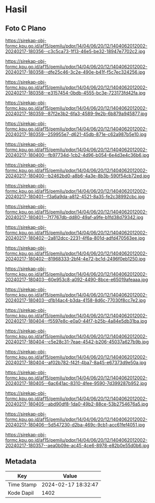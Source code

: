 # Hasil

## Foto C Plano

https://sirekap-obj-formc.kpu.go.id/af15/pemilu/pdpr/14/04/06/20/12/1404062012002-20240217-180356--c3c5ca73-1f13-46e5-be32-18947e7702c2.jpg

https://sirekap-obj-formc.kpu.go.id/af15/pemilu/pdpr/14/04/06/20/12/1404062012002-20240217-180358--dfe25c46-3c2e-490e-b41f-f5c7ec324256.jpg

https://sirekap-obj-formc.kpu.go.id/af15/pemilu/pdpr/14/04/06/20/12/1404062012002-20240217-180358--e3157454-0bdb-4555-bc3e-723173fd42fa.jpg

https://sirekap-obj-formc.kpu.go.id/af15/pemilu/pdpr/14/04/06/20/12/1404062012002-20240217-180359--87f2e3b2-6fa3-4589-9e2b-6b879a945877.jpg

https://sirekap-obj-formc.kpu.go.id/af15/pemilu/pdpr/14/04/06/20/12/1404062012002-20240217-180359--259955e7-d621-45db-871e-c62a987b5e10.jpg

https://sirekap-obj-formc.kpu.go.id/af15/pemilu/pdpr/14/04/06/20/12/1404062012002-20240217-180400--fb97734d-1cb2-4d96-b054-6e4d3e4c36b6.jpg

https://sirekap-obj-formc.kpu.go.id/af15/pemilu/pdpr/14/04/06/20/12/1404062012002-20240217-180400--b2462bd0-a8b6-4a3e-8b3b-590f54cb72ed.jpg

https://sirekap-obj-formc.kpu.go.id/af15/pemilu/pdpr/14/04/06/20/12/1404062012002-20240217-180401--f3a6a9da-a812-4521-8a35-fe2c38992cbc.jpg

https://sirekap-obj-formc.kpu.go.id/af15/pemilu/pdpr/14/04/06/20/12/1404062012002-20240217-180401--7f7767db-dd80-49af-a9fe-b1fd38d79342.jpg

https://sirekap-obj-formc.kpu.go.id/af15/pemilu/pdpr/14/04/06/20/12/1404062012002-20240217-180402--2a812dcc-2231-4f6a-801d-adfd470563ee.jpg

https://sirekap-obj-formc.kpu.go.id/af15/pemilu/pdpr/14/04/06/20/12/1404062012002-20240217-180402--81968333-2bf4-4e72-bc1d-2496f0eb1250.jpg

https://sirekap-obj-formc.kpu.go.id/af15/pemilu/pdpr/14/04/06/20/12/1404062012002-20240217-180403--60e953c8-a092-4490-8bce-e65019afeaaa.jpg

https://sirekap-obj-formc.kpu.go.id/af15/pemilu/pdpr/14/04/06/20/12/1404062012002-20240217-180403--d1b14ac4-b3da-4158-8d6c-77030f8cc7e2.jpg

https://sirekap-obj-formc.kpu.go.id/af15/pemilu/pdpr/14/04/06/20/12/1404062012002-20240217-180404--f5597e8c-e0a0-44f7-b25b-4a84e5db31ba.jpg

https://sirekap-obj-formc.kpu.go.id/af15/pemilu/pdpr/14/04/06/20/12/1404062012002-20240217-180404--c5e28c31-7eae-4542-b206-45037a627b9b.jpg

https://sirekap-obj-formc.kpu.go.id/af15/pemilu/pdpr/14/04/06/20/12/1404062012002-20240217-180404--af02b782-f42f-4ba7-8a45-e67373d9e50a.jpg

https://sirekap-obj-formc.kpu.go.id/af15/pemilu/pdpr/14/04/06/20/12/1404062012002-20240217-180405--6ac641ac-8310-4fee-9590-7d399287b952.jpg

https://sirekap-obj-formc.kpu.go.id/af15/pemilu/pdpr/14/04/06/20/12/1404062012002-20240217-180405--abd90df8-1da0-49b2-88ce-53b2754676a5.jpg

https://sirekap-obj-formc.kpu.go.id/af15/pemilu/pdpr/14/04/06/20/12/1404062012002-20240217-180406--5d547230-d2ba-469c-9cb1-acc61fef4051.jpg

https://sirekap-obj-formc.kpu.go.id/af15/pemilu/pdpr/14/04/06/20/12/1404062012002-20240217-180357--aea0b09e-ac45-4ce6-8978-e82b0e55d0b6.jpg


## Metadata

| Key        | Value               |
| ---------- | ------------------- |
| Time Stamp | 2024-02-17 18:32:47 |
| Kode Dapil | 1402                |



